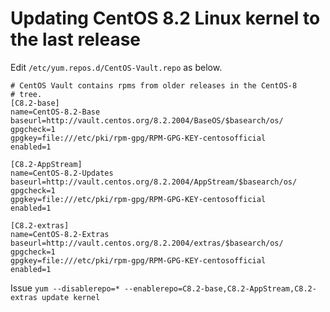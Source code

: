 # Updating CentOS 8.2 Linux kernel to the last release

Edit `/etc/yum.repos.d/CentOS-Vault.repo` as below.

	# CentOS Vault contains rpms from older releases in the CentOS-8
	# tree.
	[C8.2-base]
	name=CentOS-8.2-Base
	baseurl=http://vault.centos.org/8.2.2004/BaseOS/$basearch/os/
	gpgcheck=1
	gpgkey=file:///etc/pki/rpm-gpg/RPM-GPG-KEY-centosofficial
	enabled=1

	[C8.2-AppStream]
	name=CentOS-8.2-Updates
	baseurl=http://vault.centos.org/8.2.2004/AppStream/$basearch/os/
	gpgcheck=1
	gpgkey=file:///etc/pki/rpm-gpg/RPM-GPG-KEY-centosofficial
	enabled=1

	[C8.2-extras]
	name=CentOS-8.2-Extras
	baseurl=http://vault.centos.org/8.2.2004/extras/$basearch/os/
	gpgcheck=1
	gpgkey=file:///etc/pki/rpm-gpg/RPM-GPG-KEY-centosofficial
	enabled=1

Issue `yum --disablerepo=* --enablerepo=C8.2-base,C8.2-AppStream,C8.2-extras update kernel`
